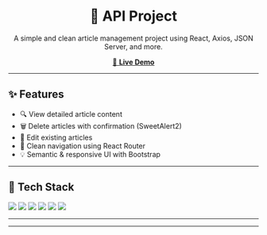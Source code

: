 <div align="center">
  <h1>📰 API Project</h1>
  <p>A simple and clean article management project using React, Axios, JSON Server, and more.</p>
  <p>
    <a href="https://sarahdti.github.io/api-project/" target="_blank">
      🔗 <strong>Live Demo</strong>
    </a>
  </p>
</div>

---

## ✨ Features

- 🔍 View detailed article content
- 🗑️ Delete articles with confirmation (SweetAlert2)
- 📝 Edit existing articles
- 🔗 Clean navigation using React Router
- 💡 Semantic & responsive UI with Bootstrap

---

## 🧰 Tech Stack

<p align="left">
  <img src="https://img.shields.io/badge/React-20232A?style=for-the-badge&logo=react&logoColor=61DAFB" />
  <img src="https://img.shields.io/badge/React Router-CA4245?style=for-the-badge&logo=react-router&logoColor=white" />
  <img src="https://img.shields.io/badge/Bootstrap-7952B3?style=for-the-badge&logo=bootstrap&logoColor=white" />
  <img src="https://img.shields.io/badge/Axios-5A29E4?style=for-the-badge&logo=axios&logoColor=white" />
  <img src="https://img.shields.io/badge/JSON Server-4B5563?style=for-the-badge&logo=json&logoColor=white" />
  <img src="https://img.shields.io/badge/SweetAlert2-FF4154?style=for-the-badge&logo=sweetalert&logoColor=white" />
</p>

---


---




